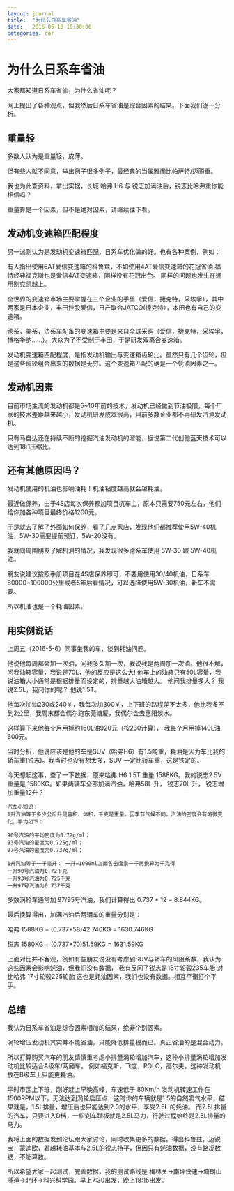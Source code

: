 ```yaml
---
layout: journal
title:  "为什么日系车省油"
date:   2016-05-10 19:30:00
categories: car
---
```


为什么日系车省油
=====

大家都知道日系车省油，为什么省油呢？

网上提出了各种观点，但我然后日系车省油是综合因素的结果。下面我们逐一分析。

重量轻
-----
多数人认为是重量轻，皮薄。

但有些人就不同意，举出例子很多例子，最经典的当属雅阁比帕萨特/迈腾重。

我也为此查资料，拿出实据，长城 哈弗 H6 与 锐志加满油后，锐志比哈弗重你能相信吗？

重量算是一个因素，但不是绝对因素，请继续往下看。

发动机变速箱匹配程度
-----

另一派则认为是发动机变速箱匹配，日系车优化做的好。也有各种案例，例如：

有人指出使用6AT爱信变速箱的科鲁兹，不如使用4AT爱信变速箱的花冠省油
福特经典福克斯也是爱信4AT变速箱，同样没有花冠出色。
同样的问题也发生在通用别克凯越上。

全世界的变速箱市场主要掌握在三个企业的手里（爱信，捷克特，采埃孚），其中两家是日本企业，丰田控股爱信，日产联合JATCO(捷克特），本田也有自己的变速箱。

德系，美系，法系车配备的变速箱主要是来自全球采购（爱信，捷克特，采埃孚，博格华纳......）。大众为了不受制于丰田，于是研发双离合变速箱。

发动机变速箱匹配程度，是指发动机输出与变速箱齿轮比。虽然只有几个齿轮，但是这些齿轮组合出来的数据是无穷。这个变速箱匹配的确是一个蚝油因素之一。

发动机因素
-----

目前市场主流的发动机都是5~10年前的技术，发动机已经做到节油极限，每个厂家的技术差距越来越小，发动机研发成本很高，目前多数企业都不再研发汽油发动机。

只有马自达还在持续不断的挖掘汽油发动机的潜能，据说第二代创驰蓝天技术可以达到18:1压缩比。

还有其他原因吗？
-----

发动机使用的机油也影响油耗！机油粘度越高就会越耗油。

最近做保养，由于4S店每次保养都加项目坑车主，原本只需要750元左右，他们给你加各种项目最终价格1200元。

于是就去了解了外面如何保养，看了几点家店，发现他们都推荐使用5W-40机油，5W-30需要提前预订，5W-20没有。

我就向周围朋友了解机油的情况，我发现很多德系车使用 5W-30 跟 5W-40机油。

朋友说建议按照手册项目在4S店保养即可，不要用使用30/40机油，日系车80000~100000公里或者5年后看情况，可以选择使用5W-30机油，新车不需要。

所以机油也是一个耗油因素。

用实例说话
-----

上周五（2016-5-6）同事坐我的车，谈到耗油问题。

他说他每周都会加一次油，问我多久加一次，我说我是两周加一次油。他很不解，问我油箱容量，我说是70L，他的反应是这么大! 他车上的油箱只有50L容量，我说油箱大小通常是根据排量而设定的，排量越大油箱越大。
他问我排量多大？ 我说2.5L，我问你的呢？ 他说1.5T。

他每次加油230或240￥，我每次加300￥，上下班的路程差不太多，他比我多不到2公里，我周末都会偶尔跑东莞塘厦，我偶尔会去惠阳淡水。

这样算下来他每个月用掉约160L油920元（按230计算）， 我每个月用掉140L油600元。

当时分析，他说应该是他的车是SUV（哈弗H6）有1.5吨重，耗油是因为车比我的轿车重(锐志)。我当时也没有想太多，SUV 一定比轿车重，这是铁定的。

今天想起这事，查了一下数据，原来哈弗 H6 1.5T 重量 1588KG。我的锐志2.5V重量是 1580KG。如果两辆车全部加满汽油，哈弗58L 升， 锐志70L 升， 锐志增加重量12升？

```
汽车小知识：
1升汽油等于多少公斤升是容积、体积，千克是重量。因季节气候不同，汽油的密度会有略微变化，平均如下：

90号汽油的平均密度为0.72g/ml；
93号汽油的密度为0.725g/ml；
97号汽油的密度为0.737g/ml；

1升汽油等于一千毫升： 一升=1000ml上面各密度乘一千再换算为千克得
一升90号汽油为0.72千克
一升93号汽油为0.725千克
一升97号汽油为0.737千克
```

多数涡轮车通常加 97/95号汽油，我们计算得出 0.737 * 12 = 8.844KG。

最后换算得出，加满汽油后两辆车的重量分别是： 

哈弗 1588KG + (0.737*58)42.746KG = 1630.746KG

锐志 1580KG + (0.737*70)51.59KG = 1631.59KG

上面对比并不客观，例如有些朋友说没有考虑到SUV与轿车的风阻系数，我认为这些因素会影响蚝油，但我们没有数据，
我有反问了锐志是18寸轮毂235车胎 对比哈弗 17寸轮毂225轮胎 这也是蚝油因素，我们也没有数据。相互平衡打个平手。

总结
-----
我认为日系车省油是综合因素相加的结果，绝非个别因素。

涡轮增压发动机其实并不能省油，只能降低排量税而已。真正省油的是混合动力。

所以打算购买汽车的朋友请慎重考虑小排量涡轮增加汽车，这种小排量涡轮增加发动机比较适合A级车/两厢车。
例如福克斯，飞度，POLO，高尔夫，这种发动机放在B级车上只能更耗油。

平时市区上下班，刚好赶上早晚高峰，车速低于 80Km/h 发动机转速工作在 1500RPM以下，无法达到涡轮启压点，这时你的车辆就是1.5的自然吸气水平，结果就是，1.5L排量，增压后也只能达到2.0的水平，享受2.5L 的蚝油。
而2.5L排量的汽车，只要进入D档，一松刹车踏板就是2.5L马力，行驶过程始终是2.5L排量的马力。

我将上面的数据发到论坛跟大家讨论，同时收集更多的数据。得出科鲁兹，迈锐宝，蒙迪欧，君越耗油基本与2.5L的锐志持平，但因只有蚝油数据，没有路况数据，不能算数。

所以希望大家一起测试，完善数据，我的测试路线是 梅林关->南坪快速->塘朗山隧道->北环->科兴科学园。早上7:30出发，晚上18:15出发。